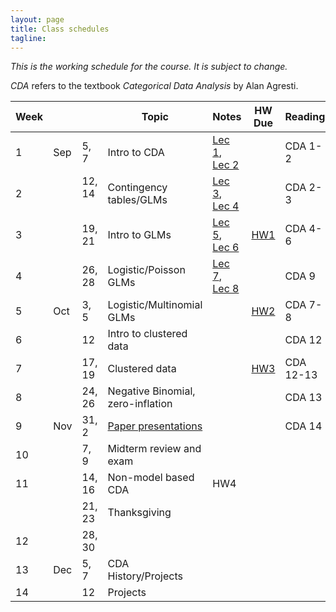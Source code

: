 ```yaml
---
layout: page
title: Class schedules
tagline: 
---
```


*This is the working schedule for the course. It is subject to change.*

_CDA_ refers to the textbook _Categorical Data Analysis_ by Alan Agresti.

Week |       |     | Topic   | Notes | HW Due | Reading
---- | ----- | --- | ------- | ----- |:------:| -------
 1   | Sep | 5, 7   | Intro to CDA | [Lec 1](../assets/slides/lec1-intro-CDA/lecture1-intro-CDA.pdf), [Lec 2](../assets/slides/lec2-contingency-tables/lecture2-contingency-tables.pdf) || CDA 1-2
 2   |     | 12, 14  &nbsp;| Contingency tables/GLMs | [Lec 3](../assets/slides/lec3-contingency-tables-continued/lec3-contingency-tables-continued.pdf), [Lec 4](../assets/slides/lec4/lec4-contingency-tables.pdf) | | CDA 2-3
 3   |     | 19, 21 | Intro to GLMs | [Lec 5](../assets/slides/lec5/lec5-glms.pdf), [Lec 6](../assets/slides/lec6/lec6.pdf) | [HW1](../assets/homework/hw1.pdf) | CDA 4-6
 4   |     | 26, 28 | Logistic/Poisson GLMs | [Lec 7](../assets/slides/lec7/lec7.pdf), [Lec 8](../assets/slides/lec8/Lecture_8.pdf) | | CDA 9
 5   | Oct | 3, 5   | Logistic/Multinomial GLMs |  |[HW2](../assets/homework/hw2.pdf) | CDA 7-8
 6   |     | 12     | Intro to clustered data | || CDA 12
 7   |     | 17, 19 | Clustered data | | [HW3](../assets/homework/hw3.pdf) | CDA 12-13
 8   |     | 24, 26 | Negative Binomial, zero-inflation | || CDA 13
 9   | Nov | 31, 2  | [Paper presentations](paper-presentations.html) | |  | CDA 14
 10  |     | 7, 9   | Midterm review and exam | | | 
 11  |     | 14, 16 | Non-model based CDA | HW4 || 
     |     | 21, 23 | Thanksgiving | || 
 12  |     | 28, 30 | | || 
 13  | Dec | 5, 7   | CDA History/Projects | || 
 14  |     | 12     | Projects | || 

<!-- remaining topics:

 - correlated data:
    - marginal vs. RE models?
    - GEE for repeated observations
    - GLMMs
    - multilevel models
    - inference about variance components
 - beta-binomial vs. Logistic mixed effects model, link to overdispersion
 - negative binomial (14.5), link to overdispersion
 - zero-inflated models
 - ML classification algorithms? (ISL or chapter 15)

-->


<!--[Lec 1](../assets/slides/lec1-intro-CDA/lec1-intro-CDA.pdf)-->
